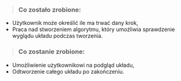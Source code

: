 > ### Co zostało zrobione:
* Użytkownik może określić ile ma trwać dany krok,
* Praca nad stworzeniem algorytmu, który umożliwia sprawdzenie wyglądu układu podczas tworzenia.

> ### Co zostanie zrobione:
* Umożliwienie użytkownikowi na podgląd układu, 
* Odtworzenie całego układu po zakończeniu.


